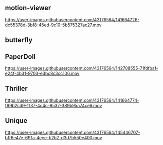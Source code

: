 ## motion-viewer


https://user-images.githubusercontent.com/43176564/141664726-dc55378d-3bf8-45ed-9c10-5b575327ac27.mov


## butterfly


## PaperDoll


https://user-images.githubusercontent.com/43176564/142708555-71fdfbaf-e24f-4b31-9703-e3bc8c3cc106.mov


## Thriller



https://user-images.githubusercontent.com/43176564/141664774-f99b2cd9-1137-4c4c-9537-389b95a74ce6.mov





## Unique



https://user-images.githubusercontent.com/43176564/145446707-bff6e47e-691a-4eee-b2b2-d3d7b550e400.mov



